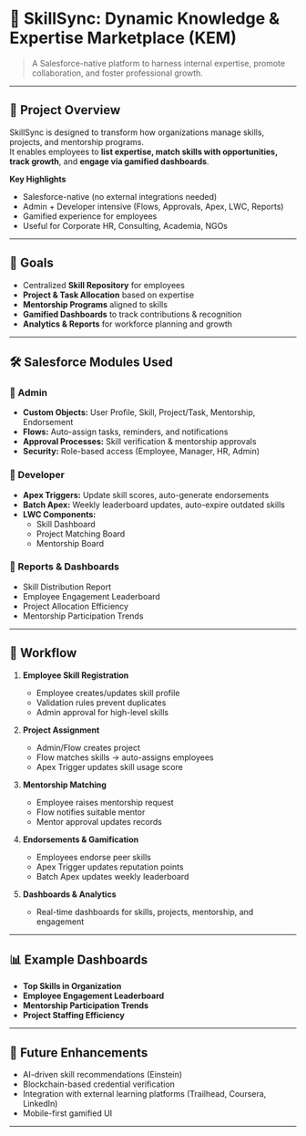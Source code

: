 # 🚀 SkillSync: Dynamic Knowledge & Expertise Marketplace (KEM)

> A Salesforce-native platform to harness internal expertise, promote collaboration, and foster professional growth.

---

## 📌 Project Overview
SkillSync is designed to transform how organizations manage skills, projects, and mentorship programs.  
It enables employees to **list expertise, match skills with opportunities, track growth**, and **engage via gamified dashboards**.

**Key Highlights**
- Salesforce-native (no external integrations needed)
- Admin + Developer intensive (Flows, Approvals, Apex, LWC, Reports)
- Gamified experience for employees
- Useful for Corporate HR, Consulting, Academia, NGOs

---

## 🎯 Goals
- Centralized **Skill Repository** for employees
- **Project & Task Allocation** based on expertise
- **Mentorship Programs** aligned to skills
- **Gamified Dashboards** to track contributions & recognition
- **Analytics & Reports** for workforce planning and growth

---

## 🛠️ Salesforce Modules Used

### 🔹 Admin
- **Custom Objects:** User Profile, Skill, Project/Task, Mentorship, Endorsement  
- **Flows:** Auto-assign tasks, reminders, and notifications  
- **Approval Processes:** Skill verification & mentorship approvals  
- **Security:** Role-based access (Employee, Manager, HR, Admin)  

### 🔹 Developer
- **Apex Triggers:** Update skill scores, auto-generate endorsements  
- **Batch Apex:** Weekly leaderboard updates, auto-expire outdated skills  
- **LWC Components:**  
  - Skill Dashboard  
  - Project Matching Board  
  - Mentorship Board  

### 🔹 Reports & Dashboards
- Skill Distribution Report  
- Employee Engagement Leaderboard  
- Project Allocation Efficiency  
- Mentorship Participation Trends  

---

## 🔄 Workflow

1. **Employee Skill Registration**  
   - Employee creates/updates skill profile  
   - Validation rules prevent duplicates  
   - Admin approval for high-level skills  

2. **Project Assignment**  
   - Admin/Flow creates project  
   - Flow matches skills → auto-assigns employees  
   - Apex Trigger updates skill usage score  

3. **Mentorship Matching**  
   - Employee raises mentorship request  
   - Flow notifies suitable mentor  
   - Mentor approval updates records  

4. **Endorsements & Gamification**  
   - Employees endorse peer skills  
   - Apex Trigger updates reputation points  
   - Batch Apex updates weekly leaderboard  

5. **Dashboards & Analytics**  
   - Real-time dashboards for skills, projects, mentorship, and engagement  

---

## 📊 Example Dashboards
- **Top Skills in Organization**
- **Employee Engagement Leaderboard**
- **Mentorship Participation Trends**
- **Project Staffing Efficiency**

---

## 🚀 Future Enhancements
- AI-driven skill recommendations (Einstein)  
- Blockchain-based credential verification  
- Integration with external learning platforms (Trailhead, Coursera, LinkedIn)  
- Mobile-first gamified UI  

---

